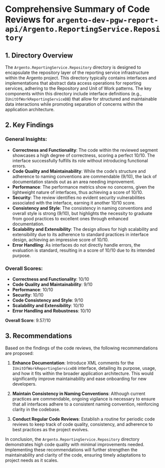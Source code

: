 # Comprehensive Summary of Code Reviews for `argento-dev-pgw-report-api/Argento.ReportingService.Repository`

## 1. Directory Overview
The `Argento.ReportingService.Repository` directory is designed to encapsulate the repository layer of the reporting service infrastructure within the Argento project. This directory typically contains interfaces and implementations that abstract data access operations for reporting services, adhering to the Repository and Unit of Work patterns. The key components within this directory include interface definitions (e.g., `IUnitOfWorkReportingServiceDB`) that allow for structured and maintainable data interactions while promoting separation of concerns within the application architecture.

## 2. Key Findings
### General Insights:
- **Correctness and Functionality**: The code within the reviewed segment showcases a high degree of correctness, scoring a perfect 10/10. The interface successfully fulfills its role without introducing functional errors.
- **Code Quality and Maintainability**: While the code’s structure and adherence to naming conventions are commendable (9/10), the lack of documentation stands out as an area needing improvement.
- **Performance**: The performance metrics show no concerns, given the lightweight nature of interfaces, thus achieving a score of 10/10.
- **Security**: The review identifies no evident security vulnerabilities associated with the interface, earning it another 10/10 score.
- **Consistency and Style**: The consistency in naming conventions and overall style is strong (9/10), but highlights the necessity to graduate from good practices to excellent ones through enhanced documentation.
- **Scalability and Extensibility**: The design allows for high scalability and extensibility due to its adherence to standard practices in interface design, achieving an impressive score of 10/10.
- **Error Handling**: As interfaces do not directly handle errors, the evaluation is standard, resulting in a score of 10/10 due to its intended purpose.

### Overall Scores:
- **Correctness and Functionality**: 10/10
- **Code Quality and Maintainability**: 9/10
- **Performance**: 10/10
- **Security**: 10/10
- **Code Consistency and Style**: 9/10
- **Scalability and Extensibility**: 10/10
- **Error Handling and Robustness**: 10/10

**Overall Score**: 9.57/10

## 3. Recommendations
Based on the findings of the code reviews, the following recommendations are proposed:

1. **Enhance Documentation**: Introduce XML comments for the `IUnitOfWorkReportingServiceDB` interface, detailing its purpose, usage, and how it fits within the broader application architecture. This would significantly improve maintainability and ease onboarding for new developers.

2. **Maintain Consistency in Naming Conventions**: Although current practices are commendable, ongoing vigilance is necessary to ensure that all interfaces adhere to a consistent naming convention, reinforcing clarity in the codebase.

3. **Conduct Regular Code Reviews**: Establish a routine for periodic code reviews to keep track of code quality, consistency, and adherence to best practices as the project evolves.

In conclusion, the `Argento.ReportingService.Repository` directory demonstrates high code quality with minimal improvements needed. Implementing these recommendations will further strengthen the maintainability and clarity of the code, ensuring timely adaptations to project needs as it scales.